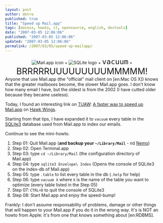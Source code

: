 ```yaml
---
layout: post
author: detro
published: true
title: "Speed up Mail.app"
tags: [macosx, howto, it, opensource, english, devtools]
date: "2007-03-05 12:06:06"
published: "2007-03-05 12:06:06"
updated: "2007-03-05 12:06:06"
permalink: /2007/03/05/speed-up-mailapp/
---
```


<div align="center">
<img src="http://images.apple.com/macosx/features/mail/images/indextop20050412.jpg" alt="Mail.app icon" />
+
<img src="http://www.sqlite.org/sqlite.gif" alt="SQLite logo" />
+
<span style="font-size: 2em; "><code>vacuum</code></span>
=
<span style="font-size: 2em; ">BRRRRRUUUUUUUUUMMMMM!</span>
</div>
Anyone that use Mail.app (the "official" mail client on [en:Mac OS X]) knows that the greater mailboxes become, the slower Mail.app goes. I don't know how many email I have, but the oldest is from the 2002 (I have cutted older because they became useless).

Today, I found an interesting link on <a href="http://www.tuaw.com/2007/03/01/speed-up-your-mail-app/">TUAW</a>: <a href="http://www.hawkwings.net/2007/03/01/a-faster-way-to-speed-up-mailapp/">A faster way to speed up Mail.app</a> on <a href="http://www.hawkwings.net/2007/03/01/a-faster-way-to-speed-up-mailapp/">Hawk Wings</a>.

Starting from that tips, I have expanded it to <code>vacuum</code> every table in the <a href="http://www.sqlite.org/">SQLite3</a> database used from Mail.app to index our emails.

Continue to see the mini-howto. <!--more-->

<ol>
<li>Step 01: Quit Mail.app (<strong>and backup your <code>~/Library/Mail</code></strong> - nd <a href="http://blog.neminis.org/">Nemo</a>)</li>
<li>Step 02: Open Terminal.app</li>
<li>Step 03: type <code>cd ~/Library/Mail</code> (the configuration directory of Mail.app)</li>
<li>Step 04: type <code>sqlite3 Envelope\ Index</code> (Opens the console of SQLite3 on the index-db of Mail.app)</li>
<li>Step 05: type <code>.table</code> to list every table in the db (<code>.help</code> for help)</li>
<li>Step 06: type <code>vacuum X</code> where <code>X</code> is the name of the table you want to optimize (every table listed in the Step 05)</li>
<li>Step 07: <code>CTRL+D</code> to quit the console of SQLite3</li>
<li>Step 08: Start Mail.app and enjoy the speed-bump!</li>
</ol>

Frankly: I don't assume responsability of problems, damage or other things that will happen to your Mail.app if you do it in the wrong way. It's is NOT an howto from Apple: it's from one that knows something about [en:RDBMS].
